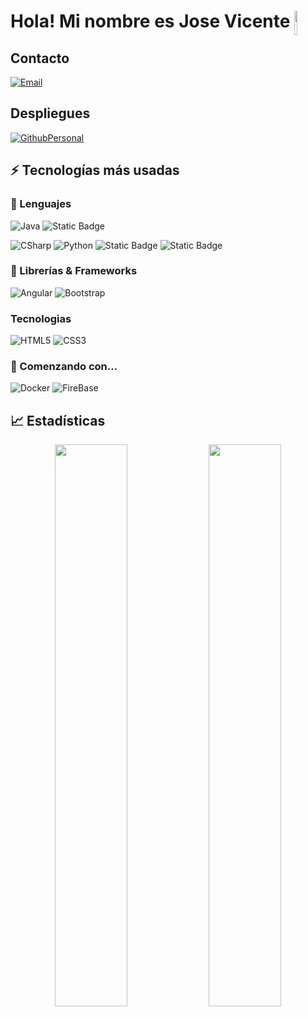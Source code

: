 # <img src="./images/sticker.png" width=10% align=right /> Hola! Mi nombre es Jose Vicente

<a target="_blank"></a>
</p>

## Contacto

[![Email](https://img.shields.io/badge/Mail-D14836?style=for-the-badge&logo=gmail&logoColor=white)](jvsonic9@gmail.com)

## Despliegues

[![GithubPersonal](https://img.shields.io/badge/Repo-100000?style=for-the-badge&logo=github&logoColor=white)](https://github.com/Unitato0315/Unitato0315) 

## ⚡ Tecnologías más usadas

### 🚀 Lenguajes

![Java](https://img.shields.io/badge/Java-ED8B00?style=for-the-badge&logo=java&logoColor=white)
![Static Badge](https://img.shields.io/badge/typescript-yellow?style=for-the-badge&logo=typescript)

![CSharp](https://img.shields.io/badge/C%23-239120?style=for-the-badge&logo=c-sharp&logoColor=white)
![Python](https://img.shields.io/badge/Python-FFD43B?style=for-the-badge&logo=python&logoColor=306998)
![Static Badge](https://img.shields.io/badge/kotlin-purple?style=for-the-badge&logo=kotlin)
![Static Badge](https://img.shields.io/badge/PHP-lightblue?style=for-the-badge&logo=php)


### 🧩 Librerías & Frameworks 

![Angular](https://img.shields.io/badge/Angular-DD0031?style=for-the-badge&logo=angular&logoColor=white)
![Bootstrap](https://img.shields.io/badge/Bootstrap-563D7C?style=for-the-badge&logo=bootstrap&logoColor=white)

### Tecnologias
![HTML5](https://img.shields.io/badge/HTML5-E34F26?style=for-the-badge&logo=html5&logoColor=white)
![CSS3](https://img.shields.io/badge/CSS3-1572B6?style=for-the-badge&logo=css3&logoColor=white)

### 📘 Comenzando con...

![Docker](https://img.shields.io/badge/Docker-2CA5E0?style=for-the-badge&logo=docker&logoColor=white)
![FireBase](https://img.shields.io/badge/firebase-ffca28?style=for-the-badge&logo=firebase&logoColor=black)

## 📈 Estadísticas
<p align="center">
  <img width="48%" src="https://github-readme-stats.vercel.app/api?username=Unitato0315&show_icons=true&hide_border=true&theme=radical" />
  <img width="48%" src="https://github-readme-streak-stats.herokuapp.com/?user=Unitato0315&hide_border=true&theme=radical" />
</p>
